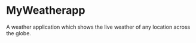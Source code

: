 # MyWeatherapp
A weather application which shows the live weather of any location across the globe. 
